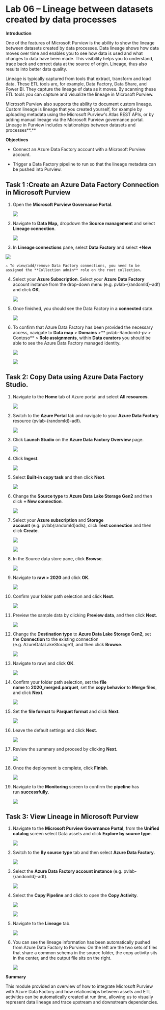 # Lab 06 – Lineage between datasets created by data processes

**Introduction**

One of the features of Microsoft Purview is the ability to show the
lineage between datasets created by data processes. Data lineage shows
how data moves over time and enables you to see how data is used and
what changes to data have been made. This visibility helps you to
understand, trace back and correct data at the source of origin.
Lineage, thus also results into better data quality.

Lineage is typically captured from tools that extract, transform and
load data. These ETL tools are, for example, Data Factory, Data Share,
and Power BI. They capture the lineage of data as it moves. By scanning
these ETL tools you can capture and visualize the lineage in Microsoft
Purview.

Microsoft Purview also supports the ability to document custom lineage.
Custom lineage is lineage that you created yourself, for example by
uploading metadata using the Microsoft Purview's Atlas REST APIs, or by
adding manual lineage via the Microsoft Purview governance portal.
Lineage in Purview includes relationships between datasets and
processes**.**

**Objectives**

- Connect an Azure Data Factory account with a Microsoft Purview
  account.

- Trigger a Data Factory pipeline to run so that the lineage metadata
  can be pushed into Purview.

## Task 1 :Create an Azure Data Factory Connection in Microsoft Purview

1.  Open the **Microsoft Purview Governance Portal**.

    ![](./media/image1.png)

2.  Navigate to **Data Map,** dropdown the **Source management** and
    select **Lineage connection**.

      ![](./media/image2.png)

3.  In **Lineage connections** pane, select **Data Factory** and select
    **+New**

  ![](./media/image3.png)
 
    ⚠️ To view/add/remove Data Factory connections, you need to be
    assigned the **Collection admin** role on the root collection.

4.  Select your **Azure Subscription**. Select your **Azure Data
    Factory** account instance from the drop-down menu
    (e.g. pvlab-{randomId}-adf) and click **OK**.

      ![](./media/image4.png)

5.  Once finished, you should see the Data Factory in
    a **connected** state.

      ![](./media/image5.png)

6.  To confirm that Azure Data Factory has been provided the necessary
    access, navigate to **Data
    map** \> **Domains** \>** pvlab-RandomId-pv \> Contoso** \> **Role
    assignments**, within **Data curators** you should be able to see
    the Azure Data Factory managed identity.

    ![](./media/image6.png)

    ![](./media/image7.png)

## Task 2: Copy Data using Azure Data Factory Studio.

1.  Navigate to the **Home** tab of Azure portal and select **All
    resources**.

     ![](./media/image8.png)

2.  Switch to the **Azure Portal** tab and navigate to your **Azure Data
    Factory** resource (pvlab-{randomId}-adf).

     ![](./media/image9.png)

3.  Click **Launch Studio** on the **Azure Data Factory Overview** page.

     ![](./media/image10.png)

4.  Click **Ingest**.

     ![](./media/image11.png)

5.  Select **Built-in copy task** and then click **Next**.

      ![](./media/image12.png)

6.  Change the **Source type** to **Azure Data Lake Storage Gen2** and
    then click **+ New connection**.

      ![](./media/image13.png)

7.  Select your **Azure subscription** and **Storage
    account** (e.g. pvlab{randomId}adls), click **Test connection** and
    then click **Create**.

    ![](./media/image14.png)
  
    ![](./media/image15.png)

8.  In the Source data store pane, click **Browse**.

      ![](./media/image16.png)

9.  Navigate to **raw \> 2020** and click **OK**.

    ![](./media/image17.png)

10. Confirm your folder path selection and click **Next**.

    ![](./media/image18.png)

11. Preview the sample data by clicking **Preview data**, and then
    click **Next**.

    ![](./media/image19.png)

12. Change the **Destination type** to **Azure Data Lake Storage Gen2**,
    set the **Connection** to the existing connection
    (e.g. AzureDataLakeStorage1), and then click **Browse**.

    ![](./media/image20.png)

13. Navigate to raw/ and click **OK**.

    ![](./media/image21.png)

14. Confirm your folder path selection, set the **file
    name** to **2020_merged.parquet**, set the **copy
    behavior** to **Merge files**, and click **Next**.

    ![](./media/image22.png)

15. Set the **file format** to **Parquet format** and click **Next**.

    ![](./media/image23.png)

16. Leave the default settings and click **Next**.

    ![](./media/image24.png)

17. Review the summary and proceed by clicking **Next**.

     ![](./media/image25.png)

18. Once the deployment is complete, click **Finish**.

      ![](./media/image26.png)

19. Navigate to the **Monitoring** screen to confirm the **pipeline**
    has run **successfully**.

     ![](./media/image27.png)

## Task 3: View Lineage in Microsoft Purview

1.  Navigate to the **Microsoft Purview Governance Portal**, from the
    **Unified catalog** screen select Data assets and click **Explore by
    source type**.

      ![](./media/image28.png)

2.  Switch to the **By source type** tab and then select **Azure Data
    Factory**.

      ![](./media/image29.png)

3.  Select the **Azure Data Factory account
    instance** (e.g. pvlab-{randomId}-adf).

      ![](./media/image30.png)

4.  Select the **Copy Pipeline** and click to open the **Copy
    Activity**.

    ![](./media/image31.png)
   
    ![](./media/image32.png)

5.  Navigate to the **Lineage** tab.

    ![](./media/image33.png)

6.  You can see the lineage information has been automatically pushed
    from Azure Data Factory to Purview. On the left are the two sets of
    files that share a common schema in the source folder, the copy
    activity sits in the center, and the output file sits on the right.

    ![](./media/image34.png)

**Summary**

This module provided an overview of how to integrate Microsoft Purview
with Azure Data Factory and how relationships between assets and ETL
activities can be automatically created at run time, allowing us to
visually represent data lineage and trace upstream and downstream
dependencies.
